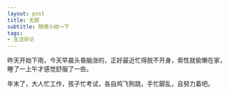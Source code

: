 ```yaml
---
layout: post
title: 无题 
subtitle: 随便小结一下
tags:
- 生活杂记
---
```


昨天开始下雨，今天早晨头昏脑涨的，正好最近忙得脱不开身，索性就偷懒在家，睡了一上午才感觉舒服了一些。

年末了，大人忙工作，孩子忙考试，各自鸡飞狗跳，手忙脚乱，且努力着吧。


